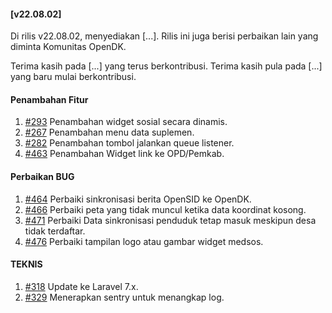 #### [v22.08.02]

Di rilis v22.08.02, menyediakan [...]. Rilis ini juga berisi perbaikan lain yang diminta Komunitas OpenDK.

Terima kasih pada [...] yang terus berkontribusi. Terima kasih pula pada [...] yang baru mulai berkontribusi.

#### Penambahan Fitur
1. [#293](https://github.com/OpenSID/OpenDK/issues/293) Penambahan widget sosial secara dinamis.
2. [#267](https://github.com/OpenSID/OpenDK/issues/267) Penambahan menu data suplemen.
3. [#282](https://github.com/OpenSID/OpenDK/issues/282) Penambahan tombol jalankan queue listener.
4. [#463](https://github.com/OpenSID/OpenDK/issues/463) Penambahan Widget link ke OPD/Pemkab.

#### Perbaikan BUG
1. [#464](https://github.com/OpenSID/OpenDK/issues/464) Perbaiki sinkronisasi berita OpenSID ke OpenDK.
2. [#466](https://github.com/OpenSID/OpenDK/issues/466) Perbaiki peta yang tidak muncul ketika data koordinat kosong.
3. [#471](https://github.com/OpenSID/OpenDK/issues/471) Perbaiki Data sinkronisasi penduduk tetap masuk meskipun desa tidak terdaftar.
5. [#476](https://github.com/OpenSID/OpenDK/issues/476) Perbaiki tampilan logo atau gambar widget medsos.


#### TEKNIS

1. [#318](https://github.com/OpenSID/OpenDK/pull/318) Update ke Laravel 7.x.
2. [#329](https://github.com/OpenSID/OpenDK/issues/329) Menerapkan sentry untuk menangkap log.
